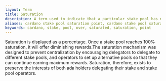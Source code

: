 ```yaml
---
layout: Term
title: Saturation
description: A term used to indicate that a particular stake pool has more stake delegated to it than is ideal for the network.
aliases: cardano stake pool saturation point, cardano stake pool saturation, cardano stake pool over saturated pools, cardano stake pool over saturation
keywords: cardano, stake, pool, over, saturated, saturation, point
---
```


Saturation is displayed as a percentage. Once a stake pool reaches 100% saturation, it will offer diminishing rewards.The saturation mechanism was designed to prevent centralization by encouraging delegators to delegate to different stake pools, and operators to set up alternative pools so that they can continue earning maximum rewards. Saturation, therefore, exists to preserve the interests of both ada holders delegating their stake and stake pool operators.